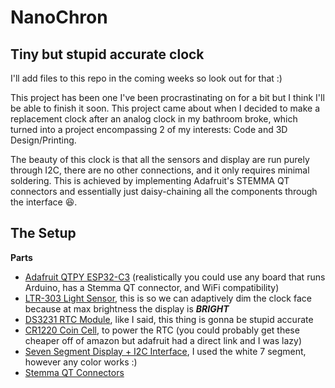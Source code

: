# NanoChron
## Tiny but stupid accurate clock

I'll add files to this repo in the coming weeks so look out for that :)

This project has been one I've been procrastinating on for a bit but I think I'll be able to finish it soon. This project came about when I decided to make a replacement clock after an analog clock in my bathroom broke, which turned into a project encompassing 2 of my interests: Code and 3D Design/Printing.

The beauty of this clock is that all the sensors and display are run purely through I2C, there are no other connections, and it only requires minimal soldering. This is achieved by implementing Adafruit's STEMMA QT connectors and essentially just daisy-chaining all the components through the interface 😆.

The Setup
---

**Parts**
+ [Adafruit QTPY ESP32-C3](https://www.adafruit.com/product/5405 "Store Link") (realistically you could use any board that runs Arduino, has a Stemma QT connector, and WiFi compatibility)
+ [LTR-303 Light Sensor](https://www.adafruit.com/product/5610), this is so we can adaptively dim the clock face because at max brightness the display is ***BRIGHT***
+ [DS3231 RTC Module](https://www.adafruit.com/product/5188), like I said, this thing is gonna be stupid accurate
+ [CR1220 Coin Cell](https://www.adafruit.com/product/380), to power the RTC (you could probably get these cheaper off of amazon but adafruit had a direct link and I was lazy)
+ [Seven Segment Display + I2C Interface](https://www.adafruit.com/product/1002), I used the white 7 segment, however any color works :)
+ [Stemma QT Connectors](https://www.adafruit.com/product/4399)
